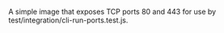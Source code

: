 A simple image that exposes TCP ports 80 and 443 for use by
test/integration/cli-run-ports.test.js.
